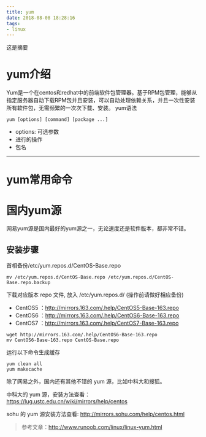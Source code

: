 ```yaml
---
title: yum
date: 2018-08-08 18:28:16
tags: 
- linux
---
```

这是摘要
<!-- more -->

# yum介绍
Yum是一个在centos和redhat中的前端软件包管理器。基于RPM包管理，能够从指定服务器自动下载RPM包并且安装，可以自动处理依赖关系，并且一次性安装所有软件包，无需频繁的一次次下载、安装。
yum语法
```
yum [options] [command] [package ...]
```
* options: 可选参数
* 进行的操作
* 包名
---
# yum常用命令
# 国内yum源
网易yum源是国内最好的yum源之一，无论速度还是软件版本，都非常不错。
## 安装步骤
首相备份/etc/yum.repos.d/CentOS-Base.repo
```
mv /etc/yum.repos.d/CentOS-Base.repo /etc/yum.repos.d/CentOS-Base.repo.backup
```
下载对应版本 repo 文件, 放入 /etc/yum.repos.d/ (操作前请做好相应备份)
* CentOS5 ：http://mirrors.163.com/.help/CentOS5-Base-163.repo
* CentOS6 ：http://mirrors.163.com/.help/CentOS6-Base-163.repo
* CentOS7 ：http://mirrors.163.com/.help/CentOS7-Base-163.repo

```
wget http://mirrors.163.com/.help/CentOS6-Base-163.repo
mv CentOS6-Base-163.repo CentOS-Base.repo
```
运行以下命令生成缓存
```
yum clean all
yum makecache
```
除了网易之外，国内还有其他不错的 yum 源，比如中科大和搜狐。

中科大的 yum 源，安装方法查看：https://lug.ustc.edu.cn/wiki/mirrors/help/centos

sohu 的 yum 源安装方法查看: http://mirrors.sohu.com/help/centos.html


>参考文章：http://www.runoob.com/linux/linux-yum.html